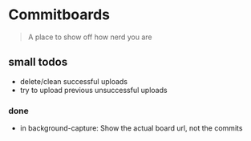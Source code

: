 # Commitboards

> A place to show off how nerd you are

## small todos

- delete/clean successful uploads
- try to upload previous unsuccessful uploads

### done

- in background-capture: Show the actual board url, not the commits
